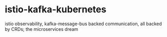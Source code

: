 # istio-kafka-kubernetes
istio observability, kafka-message-bus backed communication, all backed by CRDs; the microservices dream
